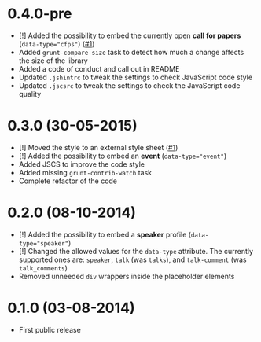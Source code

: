 # 0.4.0-pre #

* [!] Added the possibility to embed the currently open **call for papers** (`data-type="cfps"`)  ([#1][])
* Added `grunt-compare-size` task to detect how much a change affects the size of the library
* Added a code of conduct and call out in README
* Updated `.jshintrc` to tweak the settings to check JavaScript code style 
* Updated `.jscsrc` to tweak the settings to check the JavaScript code quality

[#1]: https://github.com/joindin/JoindIn.js/issues/4

# 0.3.0 (30-05-2015) #

* [!] Moved the style to an external style sheet ([#1][])
* [!] Added the possibility to embed an **event** (`data-type="event"`)
* Added JSCS to improve the code style
* Added missing `grunt-contrib-watch` task
* Complete refactor of the code

[#1]: https://github.com/joindin/JoindIn.js/issues/1

# 0.2.0 (08-10-2014) #

* [!] Added the possibility to embed a **speaker** profile (`data-type="speaker"`)
* [!] Changed the allowed values for the `data-type` attribute. The currently supported ones are: `speaker`, `talk` (was `talks`), and `talk-comment` (was `talk_comments`)
* Removed unneeded `div` wrappers inside the placeholder elements

# 0.1.0 (03-08-2014) #

* First public release